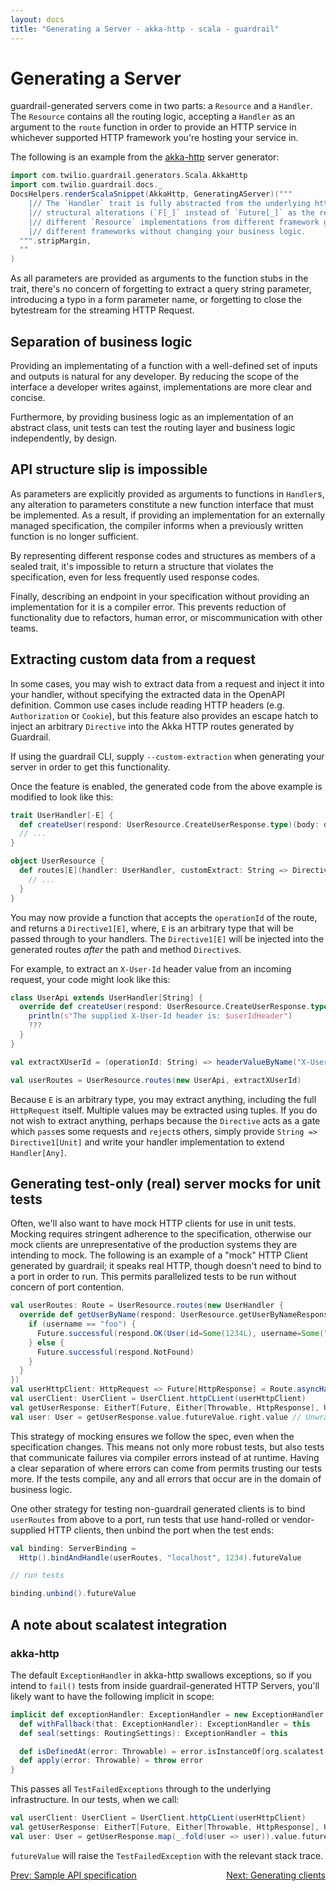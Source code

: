 ```yaml
---
layout: docs
title: "Generating a Server - akka-http - scala - guardrail"
---
```


Generating a Server
===================

guardrail-generated servers come in two parts: a `Resource` and a `Handler`. The `Resource` contains all the routing logic, accepting a `Handler` as an argument to the `route` function in order to provide an HTTP service in whichever supported HTTP framework you're hosting your service in.

The following is an example from the [akka-http](https://github.com/akka/akka-http) server generator:

```scala mdoc:passthrough
import com.twilio.guardrail.generators.Scala.AkkaHttp
import com.twilio.guardrail.docs._
DocsHelpers.renderScalaSnippet(AkkaHttp, GeneratingAServer)("""
    |// The `Handler` trait is fully abstracted from the underlying http framework. As a result, with the exception of some
    |// structural alterations (`F[_]` instead of `Future[_]` as the return type) the same handlers can be used with
    |// different `Resource` implementations from different framework generators. This permits greater compatibility between
    |// different frameworks without changing your business logic.
  """.stripMargin,
  ""
)
```

As all parameters are provided as arguments to the function stubs in the trait, there's no concern of forgetting to extract a query string parameter, introducing a typo in a form parameter name, or forgetting to close the bytestream for the streaming HTTP Request.

Separation of business logic
----------------------------

Providing an implementating of a function with a well-defined set of inputs and outputs is natural for any developer. By reducing the scope of the interface a developer writes against, implementations are more clear and concise.

Furthermore, by providing business logic as an implementation of an abstract class, unit tests can test the routing layer and business logic independently, by design.

API structure slip is impossible
--------------------------------

As parameters are explicitly provided as arguments to functions in `Handler`s, any alteration to parameters constitute a new function interface that must be implemented. As a result, if providing an implementation for an externally managed specification, the compiler informs when a previously written function is no longer sufficient.

By representing different response codes and structures as members of a sealed trait, it's impossible to return a structure that violates the specification, even for less frequently used response codes.

Finally, describing an endpoint in your specification without providing an implementation for it is a compiler error. This prevents reduction of functionality due to refactors, human error, or miscommunication with other teams.

Extracting custom data from a request
-------------------------------------

In some cases, you may wish to extract data from a request and inject it into your handler, without specifying the extracted data in the OpenAPI definition. Common use cases include reading HTTP headers (e.g. `Authorization` or `Cookie`), but this feature also provides an escape hatch to inject an arbitrary `Directive` into the Akka HTTP routes generated by Guardrail.

If using the guardrail CLI, supply `--custom-extraction` when generating your server in order to get this functionality.

Once the feature is enabled, the generated code from the above example is modified to look like this:

```scala
trait UserHandler[-E] {
  def createUser(respond: UserResource.CreateUserResponse.type)(body: definitions.User)(extracted: E): scala.concurrent.Future[UserResource.CreateUserResponse]
  // ...
}

object UserResource {
  def routes[E](handler: UserHandler, customExtract: String => Directive1[E])(implicit mat: akka.stream.Materializer): Route = {
    // ...
  }
}
```

You may now provide a function that accepts the `operationId` of the route, and returns a `Directive1[E]`, where, `E` is an arbitrary type that will be passed through to your handlers. The `Directive1[E]` will be injected into the generated routes _after_ the path and method `Directive`s.

For example, to extract an `X-User-Id` header value from an incoming request, your code might look like this:

```scala
class UserApi extends UserHandler[String] {
  override def createUser(respond: UserResource.CreateUserResponse.type)(body: definitions.User)(userIdHeader: String): scala.concurrent.Future[UserResource.CreateUserResponse] = {
    println(s"The supplied X-User-Id header is: $userIdHeader")
    ???
  }
}

val extractXUserId = (operationId: String) => headerValueByName("X-User-Id") // Directive from Akka HTTP

val userRoutes = UserResource.routes(new UserApi, extractXUserId)

```

Because `E` is an arbitrary type, you may extract anything, including the full `HttpRequest` itself. Multiple values may be extracted using tuples. If you do not wish to extract anything, perhaps because the `Directive` acts as a gate which `pass`es some requests and `reject`s others, simply provide `String => Directive1[Unit]` and write your handler implementation to extend `Handler[Any]`.

Generating test-only (real) server mocks for unit tests
-------------------------------------------------------

Often, we'll also want to have mock HTTP clients for use in unit tests. Mocking requires stringent adherence to the specification, otherwise our mock clients are unrepresentative of the production systems they are intending to mock. The following is an example of a "mock" HTTP Client generated by guardrail; it speaks real HTTP, though doesn't need to bind to a port in order to run. This permits parallelized tests to be run without concern of port contention.

```scala
val userRoutes: Route = UserResource.routes(new UserHandler {
  override def getUserByName(respond: UserResource.getUserByNameResponse.type)(username: String): scala.concurrent.Future[UserResource.getUserByNameResponse] = {
    if (username == "foo") {
      Future.successful(respond.OK(User(id=Some(1234L), username=Some("foo"))))
    } else {
      Future.successful(respond.NotFound)
    }
  }
})
val userHttpClient: HttpRequest => Future[HttpResponse] = Route.asyncHandler(userRoutes)
val userClient: UserClient = UserClient.httpCLient(userHttpClient)
val getUserResponse: EitherT[Future, Either[Throwable, HttpResponse], User] = userClient.getUserByName("foo").map(_.fold(user => user))
val user: User = getUserResponse.value.futureValue.right.value // Unwraps `User(id=Some(1234L), username=Some("foo"))` using scalatest's `ScalaFutures` and `EitherValues` unwrappers.
```

This strategy of mocking ensures we follow the spec, even when the specification changes. This means not only more robust tests, but also tests that communicate failures via compiler errors instead of at runtime. Having a clear separation of where errors can come from permits trusting our tests more. If the tests compile, any and all errors that occur are in the domain of business logic.

One other strategy for testing non-guardrail generated clients is to bind `userRoutes` from above to a port, run tests that use hand-rolled or vendor-supplied HTTP clients, then unbind the port when the test ends:

```scala
val binding: ServerBinding =
  Http().bindAndHandle(userRoutes, "localhost", 1234).futureValue

// run tests

binding.unbind().futureValue
```

A note about scalatest integration
----------------------------------

### akka-http

The default `ExceptionHandler` in akka-http swallows exceptions, so if you intend to `fail()` tests from inside guardrail-generated HTTP Servers, you'll likely want to have the following implicit in scope:

```scala
implicit def exceptionHandler: ExceptionHandler = new ExceptionHandler {
  def withFallback(that: ExceptionHandler): ExceptionHandler = this
  def seal(settings: RoutingSettings): ExceptionHandler = this

  def isDefinedAt(error: Throwable) = error.isInstanceOf[org.scalatest.TestFailedException]
  def apply(error: Throwable) = throw error
}
```

This passes all `TestFailedExceptions` through to the underlying infrastructure. In our tests, when we call:

```scala
val userClient: UserClient = UserClient.httpCLient(userHttpClient)
val getUserResponse: EitherT[Future, Either[Throwable, HttpResponse], User] = userClient.getUserByName("foo")
val user: User = getUserResponse.map(_.fold(user => user)).value.futureValue.right.value
```

`futureValue` will raise the `TestFailedException` with the relevant stack trace.

<span style="float: left">[Prev: Sample API specification](sample-api-specification)</span>
<span style="float: right">[Next: Generating clients](generating-clients)</span>
